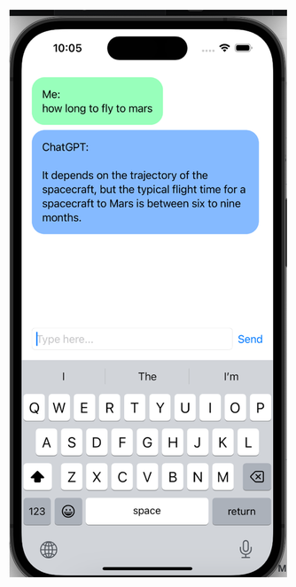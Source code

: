 <p align="center">
<img src="Screenshot.png"/>                                                                                                                                  
</p>
